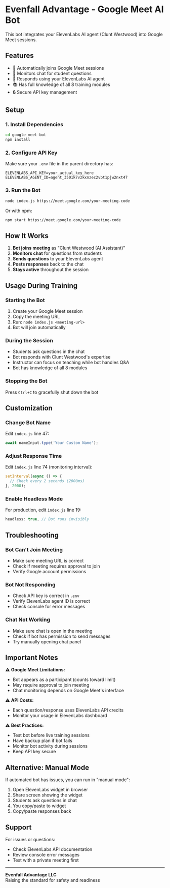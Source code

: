 # Evenfall Advantage - Google Meet AI Bot

This bot integrates your ElevenLabs AI agent (Clunt Westwood) into Google Meet sessions.

## Features

- 🤖 Automatically joins Google Meet sessions
- 💬 Monitors chat for student questions
- 🎯 Responds using your ElevenLabs AI agent
- 📚 Has full knowledge of all 8 training modules
- 🔒 Secure API key management

## Setup

### 1. Install Dependencies

```bash
cd google-meet-bot
npm install
```

### 2. Configure API Key

Make sure your `.env` file in the parent directory has:

```
ELEVENLABS_API_KEY=your_actual_key_here
ELEVENLABS_AGENT_ID=agent_3501k7vzkxnzec2vbt1pjw2nxt47
```

### 3. Run the Bot

```bash
node index.js https://meet.google.com/your-meeting-code
```

Or with npm:

```bash
npm start https://meet.google.com/your-meeting-code
```

## How It Works

1. **Bot joins meeting** as "Clunt Westwood (AI Assistant)"
2. **Monitors chat** for questions from students
3. **Sends questions** to your ElevenLabs agent
4. **Posts responses** back to the chat
5. **Stays active** throughout the session

## Usage During Training

### Starting the Bot

1. Create your Google Meet session
2. Copy the meeting URL
3. Run: `node index.js <meeting-url>`
4. Bot will join automatically

### During the Session

- Students ask questions in the chat
- Bot responds with Clunt Westwood's expertise
- Instructor can focus on teaching while bot handles Q&A
- Bot has knowledge of all 8 modules

### Stopping the Bot

Press `Ctrl+C` to gracefully shut down the bot

## Customization

### Change Bot Name

Edit `index.js` line 47:
```javascript
await nameInput.type('Your Custom Name');
```

### Adjust Response Time

Edit `index.js` line 74 (monitoring interval):
```javascript
setInterval(async () => {
  // Check every 2 seconds (2000ms)
}, 2000);
```

### Enable Headless Mode

For production, edit `index.js` line 19:
```javascript
headless: true, // Bot runs invisibly
```

## Troubleshooting

### Bot Can't Join Meeting

- Make sure meeting URL is correct
- Check if meeting requires approval to join
- Verify Google account permissions

### Bot Not Responding

- Check API key is correct in `.env`
- Verify ElevenLabs agent ID is correct
- Check console for error messages

### Chat Not Working

- Make sure chat is open in the meeting
- Check if bot has permission to send messages
- Try manually opening chat panel

## Important Notes

⚠️ **Google Meet Limitations:**
- Bot appears as a participant (counts toward limit)
- May require approval to join meeting
- Chat monitoring depends on Google Meet's interface

⚠️ **API Costs:**
- Each question/response uses ElevenLabs API credits
- Monitor your usage in ElevenLabs dashboard

⚠️ **Best Practices:**
- Test bot before live training sessions
- Have backup plan if bot fails
- Monitor bot activity during sessions
- Keep API key secure

## Alternative: Manual Mode

If automated bot has issues, you can run in "manual mode":

1. Open ElevenLabs widget in browser
2. Share screen showing the widget
3. Students ask questions in chat
4. You copy/paste to widget
5. Copy/paste responses back

## Support

For issues or questions:
- Check ElevenLabs API documentation
- Review console error messages
- Test with a private meeting first

---

**Evenfall Advantage LLC**  
Raising the standard for safety and readiness

